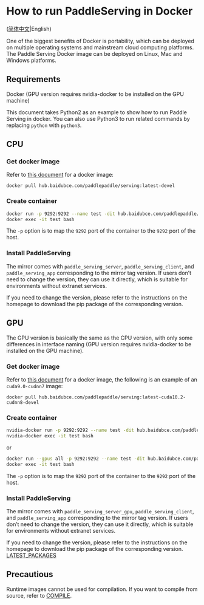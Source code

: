# How to run PaddleServing in Docker

([简体中文](RUN_IN_DOCKER_CN.md)|English)

One of the biggest benefits of Docker is portability, which can be deployed on multiple operating systems and mainstream cloud computing platforms. The Paddle Serving Docker image can be deployed on Linux, Mac and Windows platforms.

## Requirements

Docker (GPU version requires nvidia-docker to be installed on the GPU machine)

This document takes Python2 as an example to show how to run Paddle Serving in docker. You can also use Python3 to run related commands by replacing `python` with `python3`.

## CPU

### Get docker image

Refer to [this document](DOCKER_IMAGES.md) for a docker image:

```shell
docker pull hub.baidubce.com/paddlepaddle/serving:latest-devel
```


### Create container

```bash
docker run -p 9292:9292 --name test -dit hub.baidubce.com/paddlepaddle/serving:latest-devel
docker exec -it test bash
```

The `-p` option is to map the `9292` port of the container to the `9292` port of the host.

### Install PaddleServing

The mirror comes with `paddle_serving_server`, `paddle_serving_client`, and `paddle_serving_app` corresponding to the mirror tag version. If users don’t need to change the version, they can use it directly, which is suitable for environments without extranet services.

If you need to change the version, please refer to the instructions on the homepage to download the pip package of the corresponding version.
  

## GPU

The GPU version is basically the same as the CPU version, with only some differences in interface naming (GPU version requires nvidia-docker to be installed on the GPU machine).

### Get docker image

Refer to [this document](DOCKER_IMAGES.md) for a docker image, the following is an example of an `cuda9.0-cudnn7` image:

```shell
docker pull hub.baidubce.com/paddlepaddle/serving:latest-cuda10.2-cudnn8-devel
```

### Create container

```bash
nvidia-docker run -p 9292:9292 --name test -dit hub.baidubce.com/paddlepaddle/serving:latest-cuda10.2-cudnn8-devel
nvidia-docker exec -it test bash
```

or

```bash
docker run --gpus all -p 9292:9292 --name test -dit hub.baidubce.com/paddlepaddle/serving:latest-cuda10.2-cudnn8-devel
docker exec -it test bash
```

The `-p` option is to map the `9292` port of the container to the `9292` port of the host.

### Install PaddleServing

The mirror comes with `paddle_serving_server_gpu`, `paddle_serving_client`, and `paddle_serving_app` corresponding to the mirror tag version. If users don’t need to change the version, they can use it directly, which is suitable for environments without extranet services.

If you need to change the version, please refer to the instructions on the homepage to download the pip package of the corresponding version. [LATEST_PACKAGES](./LATEST_PACKAGES.md)

## Precautious

Runtime images cannot be used for compilation. If you want to compile from source, refer to [COMPILE](COMPILE.md).
